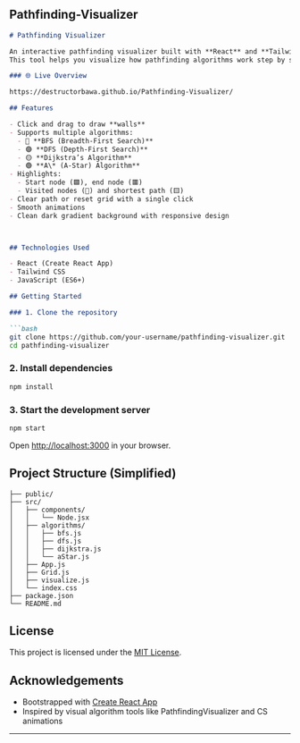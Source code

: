 Pathfinding-Visualizer
---

````markdown
# Pathfinding Visualizer

An interactive pathfinding visualizer built with **React** and **Tailwind CSS**.
This tool helps you visualize how pathfinding algorithms work step by step in a 2D grid.

### 🌐 Live Overview

https://destructorbawa.github.io/Pathfinding-Visualizer/

## Features

- Click and drag to draw **walls**
- Supports multiple algorithms:
  - 🔵 **BFS (Breadth-First Search)**
  - 🟣 **DFS (Depth-First Search)**
  - 🟡 **Dijkstra’s Algorithm**
  - 🟢 **A\* (A-Star) Algorithm**
- Highlights:
  - Start node (🟩), end node (🟥)
  - Visited nodes (🔷) and shortest path (🟨)
- Clear path or reset grid with a single click
- Smooth animations
- Clean dark gradient background with responsive design



## Technologies Used

- React (Create React App)
- Tailwind CSS
- JavaScript (ES6+)

## Getting Started

### 1. Clone the repository

```bash
git clone https://github.com/your-username/pathfinding-visualizer.git
cd pathfinding-visualizer
````

### 2. Install dependencies

```bash
npm install
```

### 3. Start the development server

```bash
npm start
```

Open [http://localhost:3000](http://localhost:3000) in your browser.

## Project Structure (Simplified)

```
├── public/
├── src/
│   ├── components/
│   │   └── Node.jsx
│   ├── algorithms/
│   │   ├── bfs.js
│   │   ├── dfs.js
│   │   ├── dijkstra.js
│   │   └── aStar.js
│   ├── App.js
│   ├── Grid.js
│   ├── visualize.js
│   └── index.css
├── package.json
└── README.md
```

## License

This project is licensed under the [MIT License](./LICENSE).

## Acknowledgements

* Bootstrapped with [Create React App](https://create-react-app.dev/)
* Inspired by visual algorithm tools like PathfindingVisualizer and CS animations

---



